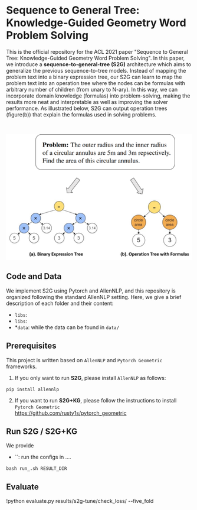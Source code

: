 # Sequence to General Tree: Knowledge-Guided Geometry Word Problem Solving

This is the official repository for the ACL 2021 paper "Sequence to General Tree: Knowledge-Guided Geometry Word Problem Solving". In this paper, we introduce a **sequence-to-general-tree (S2G)** architecture which aims to generalize the previous sequence-to-tree models. Instead of mapping the problem text into a binary expression tree, our S2G can learn to map the problem text into an operation tree where the nodes can be formulas with arbitrary number of children (from unary to N-ary). In this way, we can incorporate domain knowledge (formulas) into problem-solving, making the results more neat and interpretable as well as improving the solver performance. As illustrated below, S2G can output operation trees (figure(b)) that explain the formulas used in solving problems.

<br>
<p align="center">
  <img src="./imgs/figure1.png" width="550">
</p>


## Code and Data

We implement S2G using Pytorch and AllenNLP, and this repository is organized following the standard AllenNLP setting.
Here, we give a brief description of each folder and their content:

+ `libs`:  
+ `libs`:  
+ *`data`: 
while the data can be found in `data/`


## Prerequisites

This project is written based on `AllenNLP` and `Pytorch Geometric` frameworks.

1. If you only want to run **S2G**, please install `AllenNLP` as follows:

```
pip install allennlp
```

2. If you want to run **S2G+KG**, please follow the instructions to install `Pytorch Geometric`  
https://github.com/rusty1s/pytorch_geometric



## Run S2G / S2G+KG

We provide

+ ``: run the configs in ....

```
bash run_.sh RESULT_DIR
```




## Evaluate

!python evaluate.py results/s2g-tune/check_loss/ --five_fold


